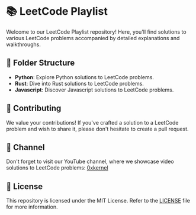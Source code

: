 # 📚 LeetCode Playlist

Welcome to our LeetCode Playlist repository! Here, you'll find solutions to various LeetCode problems accompanied by detailed explanations and walkthroughs.

## 📂 Folder Structure

- **Python**: Explore Python solutions to LeetCode problems.
- **Rust**: Dive into Rust solutions to LeetCode problems.
- **Javascript**: Discover Javascript solutions to LeetCode problems.

## 🤝 Contributing

We value your contributions! If you've crafted a solution to a LeetCode problem and wish to share it, please don't hesitate to create a pull request.

## 🎥 Channel

Don't forget to visit our YouTube channel, where we showcase video solutions to LeetCode problems: [0xkernel](www.youtube.com/@kernelrb)

## 📝 License

This repository is licensed under the MIT License. Refer to the [LICENSE](LICENSE) file for more information.
